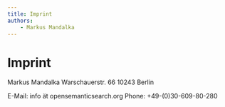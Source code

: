 ```yaml
---
title: Imprint
authors:
    - Markus Mandalka
---
```


# Imprint


Markus Mandalka
Warschauerstr. 66
10243 Berlin

E-Mail: info ät opensemanticsearch.org
Phone: +49-(0)30-609-80-280
